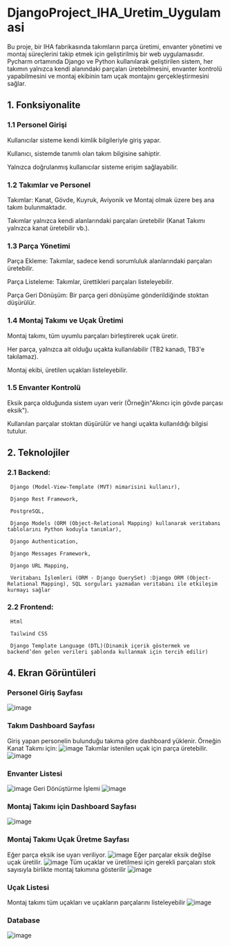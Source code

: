 # DjangoProject_IHA_Uretim_Uygulamasi

Bu proje, bir IHA fabrikasında takımların parça üretimi, envanter yönetimi ve montaj süreçlerini takip etmek için geliştirilmiş bir web uygulamasıdır. Pycharm ortamında Django ve Python kullanılarak geliştirilen sistem, her takımın yalnızca kendi alanındaki parçaları üretebilmesini, envanter kontrolü yapabilmesini ve montaj ekibinin tam uçak montajını gerçekleştirmesini sağlar.

## 1. Fonksiyonalite

   ### 1.1 Personel Girişi

   Kullanıcılar sisteme kendi kimlik bilgileriyle giriş yapar.

   Kullanıcı, sistemde tanımlı olan takım bilgisine sahiptir.

   Yalnızca doğrulanmış kullanıcılar sisteme erişim sağlayabilir.

   ### 1.2 Takımlar ve Personel

   Takımlar: Kanat, Gövde, Kuyruk, Aviyonik ve Montaj olmak üzere beş ana takım bulunmaktadır.

   Takımlar yalnızca kendi alanlarındaki parçaları üretebilir (Kanat Takımı yalnızca kanat üretebilir vb.).

   ### 1.3 Parça Yönetimi

   Parça Ekleme: Takımlar, sadece kendi sorumluluk alanlarındaki parçaları üretebilir.

   Parça Listeleme: Takımlar, ürettikleri parçaları listeleyebilir.

   Parça Geri Dönüşüm: Bir parça geri dönüşüme gönderildiğinde stoktan düşürülür.

   ### 1.4 Montaj Takımı ve Uçak Üretimi

   Montaj takımı, tüm uyumlu parçaları birleştirerek uçak üretir.

   Her parça, yalnızca ait olduğu uçakta kullanılabilir (TB2 kanadı, TB3'e takılamaz).

   Montaj ekibi, üretilen uçakları listeleyebilir.

   ### 1.5 Envanter Kontrolü

   Eksik parça olduğunda sistem uyarı verir (Örneğin"Akıncı için gövde parçası eksik").

   Kullanılan parçalar stoktan düşürülür ve hangi uçakta kullanıldığı bilgisi tutulur.

## 2. Teknolojiler

   ### 2.1 Backend:
     Django (Model-View-Template (MVT) mimarisini kullanır),

     Django Rest Framework,
   
     PostgreSQL,

     Django Models (ORM (Object-Relational Mapping) kullanarak veritabanı tablolarını Python koduyla tanımlar),
   
     Django Authentication,

     Django Messages Framework,

     Django URL Mapping,

     Veritabanı İşlemleri (ORM - Django QuerySet) :Django ORM (Object-Relational Mapping), SQL sorguları yazmadan veritabanı ile etkileşim kurmayı sağlar 

   ### 2.2 Frontend:
     Html

     Tailwind CSS

     Django Template Language (DTL)(Dinamik içerik göstermek ve backend’den gelen verileri şablonda kullanmak için tercih edilir)

## 4. Ekran Görüntüleri

### Personel Giriş Sayfası
![image](https://github.com/user-attachments/assets/9cc8a1b2-8119-44e7-838a-196f3718cd77)

### Takım Dashboard Sayfası

Giriş yapan personelin bulunduğu takıma göre dashboard yüklenir. Örneğin Kanat Takımı için:
![image](https://github.com/user-attachments/assets/2fc616c2-0660-4ab8-800c-42f7bb1daafc)
Takımlar istenilen uçak için parça üretebilir. 
![image](https://github.com/user-attachments/assets/d5367a35-ca7b-41fc-835d-81bba099a4dd)

### Envanter Listesi
![image](https://github.com/user-attachments/assets/402e1874-ec4c-46f5-b772-eb39f83fd3fa)
Geri Dönüştürme İşlemi
![image](https://github.com/user-attachments/assets/92529d59-9b29-4600-bb82-17a4258b90b4)

### Montaj Takımı için Dashboard Sayfası
![image](https://github.com/user-attachments/assets/7476b67e-2a8a-45c6-9696-e1e66647824d)

### Montaj Takımı Uçak Üretme Sayfası

Eğer parça eksik ise uyarı veriliyor.
![image](https://github.com/user-attachments/assets/8609b846-ca57-49ac-9461-fa0dcb77f972)
Eğer parçalar eksik değilse uçak üretilir.
![image](https://github.com/user-attachments/assets/6214d446-4286-4271-bb35-fa8ec2e43a0f)
Tüm uçaklar ve üretilmesi için gerekli parçaları stok sayısıyla birlikte montaj takımına gösterilir
![image](https://github.com/user-attachments/assets/69cbfec8-f5f3-499f-b1e7-bc4acbfd18ab)

### Uçak Listesi

Montaj takımı tüm uçakları ve uçakların parçalarını listeleyebilir
![image](https://github.com/user-attachments/assets/096e0980-dea8-4519-94d9-d364c1f72b58)

### Database
![image](https://github.com/user-attachments/assets/677bf8fb-b43b-4599-82ce-792a5b6469bc)

